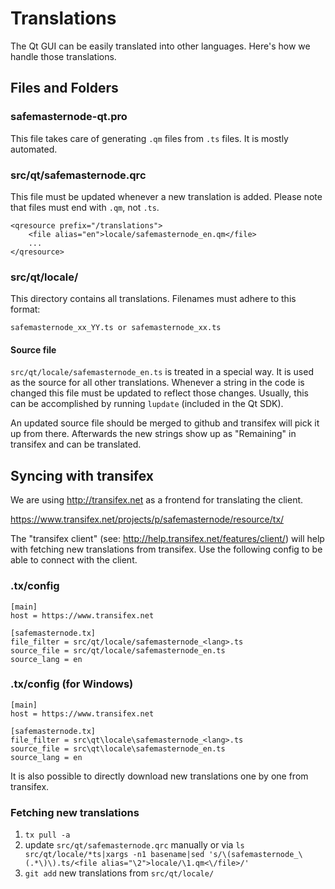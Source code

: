 Translations
============

The Qt GUI can be easily translated into other languages. Here's how we
handle those translations.

Files and Folders
-----------------

### safemasternode-qt.pro

This file takes care of generating `.qm` files from `.ts` files. It is mostly
automated.

### src/qt/safemasternode.qrc

This file must be updated whenever a new translation is added. Please note that
files must end with `.qm`, not `.ts`.

    <qresource prefix="/translations">
        <file alias="en">locale/safemasternode_en.qm</file>
        ...
    </qresource>

### src/qt/locale/

This directory contains all translations. Filenames must adhere to this format:

    safemasternode_xx_YY.ts or safemasternode_xx.ts

#### Source file

`src/qt/locale/safemasternode_en.ts` is treated in a special way. It is used as the
source for all other translations. Whenever a string in the code is changed
this file must be updated to reflect those changes. Usually, this can be
accomplished by running `lupdate` (included in the Qt SDK).

An updated source file should be merged to github and transifex will pick it
up from there. Afterwards the new strings show up as "Remaining" in transifex
and can be translated.

Syncing with transifex
----------------------

We are using http://transifex.net as a frontend for translating the client.

https://www.transifex.net/projects/p/safemasternode/resource/tx/

The "transifex client" (see: http://help.transifex.net/features/client/)
will help with fetching new translations from transifex. Use the following
config to be able to connect with the client.

### .tx/config

    [main]
    host = https://www.transifex.net

    [safemasternode.tx]
    file_filter = src/qt/locale/safemasternode_<lang>.ts
    source_file = src/qt/locale/safemasternode_en.ts
    source_lang = en
    
### .tx/config (for Windows)

    [main]
    host = https://www.transifex.net

    [safemasternode.tx]
    file_filter = src\qt\locale\safemasternode_<lang>.ts
    source_file = src\qt\locale\safemasternode_en.ts
    source_lang = en

It is also possible to directly download new translations one by one from transifex.

### Fetching new translations

1. `tx pull -a`
2. update `src/qt/safemasternode.qrc` manually or via
   `ls src/qt/locale/*ts|xargs -n1 basename|sed 's/\(safemasternode_\(.*\)\).ts/<file alias="\2">locale/\1.qm<\/file>/'`
3. `git add` new translations from `src/qt/locale/`
